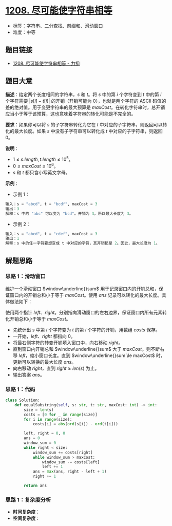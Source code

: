 # [1208. 尽可能使字符串相等](https://leetcode.cn/problems/get-equal-substrings-within-budget/)

- 标签：字符串、二分查找、前缀和、滑动窗口
- 难度：中等

## 题目链接

- [1208. 尽可能使字符串相等 - 力扣](https://leetcode.cn/problems/get-equal-substrings-within-budget/)

## 题目大意

**描述**：给定两个长度相同的字符串，$s$ 和 $t$。将 $s$ 中的第 $i$ 个字符变到 $t$ 中的第 $i$ 个字符需要 $| s[i] - t[i] |$ 的开销（开销可能为 $0$），也就是两个字符的 ASCII 码值的差的绝对值。用于变更字符串的最大预算是 $maxCost$。在转化字符串时，总开销应当小于等于该预算，这也意味着字符串的转化可能是不完全的。

**要求**：如果你可以将 $s$ 的子字符串转化为它在 $t$ 中对应的子字符串，则返回可以转化的最大长度。如果 $s$ 中没有子字符串可以转化成 $t$ 中对应的子字符串，则返回 $0$。

**说明**：

- $1 \le s.length, t.length \le 10^5$。
- $0 \le maxCost \le 10^6$。
- $s$ 和 $t$ 都只含小写英文字母。

**示例**：

- 示例 1：

```python
输入：s = "abcd", t = "bcdf", maxCost = 3
输出：3
解释：s 中的 "abc" 可以变为 "bcd"。开销为 3，所以最大长度为 3。
```

- 示例 2：

```python
输入：s = "abcd", t = "cdef", maxCost = 3
输出：1
解释：s 中的任一字符要想变成 t 中对应的字符，其开销都是 2。因此，最大长度为 1。
```

## 解题思路

### 思路 1：滑动窗口

维护一个滑动窗口 $window\underline{}sum$ 用于记录窗口内的开销总和，保证窗口内的开销总和小于等于 $maxCost$。使用 $ans$ 记录可以转化的最大长度。具体做法如下：

使用两个指针 $left$、$right$。分别指向滑动窗口的左右边界，保证窗口内所有元素转化开销总和小于等于 $maxCost$。

- 先统计出 $s$ 中第 $i$ 个字符变为 $t$ 的第 $i$ 个字符的开销，用数组 $costs$ 保存。
- 一开始，$left$、$right$ 都指向 $0$。
- 将最右侧字符的转变开销填入窗口中，向右移动 $right$。
- 直到窗口内开销总和 $window\underline{}sum$ 大于 $maxCost$。则不断右移 $left$，缩小窗口长度。直到 $window\underline{}sum \le maxCost$ 时，更新可以转换的最大长度 $ans$。
- 向右移动 $right$，直到 $right \ge len(s)$ 为止。
- 输出答案 $ans$。

### 思路 1：代码

```python
class Solution:
    def equalSubstring(self, s: str, t: str, maxCost: int) -> int:
        size = len(s)
        costs = [0 for _ in range(size)]
        for i in range(size):
            costs[i] = abs(ord(s[i]) - ord(t[i]))

        left, right = 0, 0
        ans = 0
        window_sum = 0
        while right < size:
            window_sum += costs[right]
            while window_sum > maxCost:
                window_sum -= costs[left]
                left += 1
            ans = max(ans, right - left + 1)
            right += 1

        return ans
```

### 思路 1：复杂度分析

- **时间复杂度**：
- **空间复杂度**：

